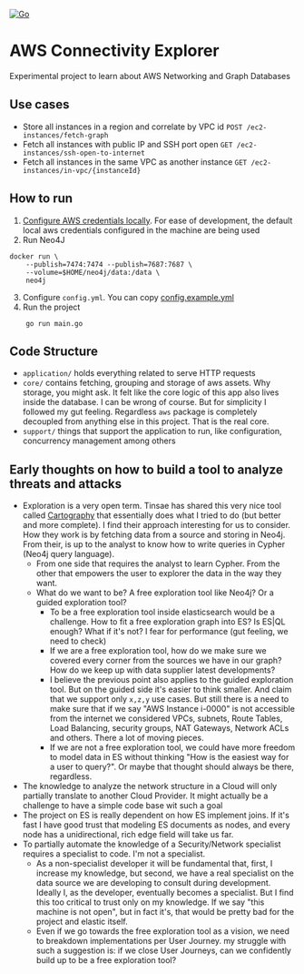 [![Go](https://github.com/romulets/aws-connectivity-explorer/actions/workflows/go.yml/badge.svg)](https://github.com/romulets/aws-connectivity-explorer/actions/workflows/go.yml)

# AWS Connectivity Explorer
Experimental project to learn about AWS Networking and Graph Databases

## Use cases

- Store all instances in a region and correlate by VPC id `POST /ec2-instances/fetch-graph`
- Fetch all instances with public IP and SSH port open `GET /ec2-instances/ssh-open-to-internet`
- Fetch all instances in the same VPC as another instance `GET /ec2-instances/in-vpc/{instanceId}`

## How to run

1. [Configure AWS credentials locally](https://docs.aws.amazon.com/cli/latest/userguide/getting-started-quickstart.html). 
For ease of development, the default local aws credentials configured in the machine are being used
2. Run Neo4J
```shell
docker run \
    --publish=7474:7474 --publish=7687:7687 \
    --volume=$HOME/neo4j/data:/data \
    neo4j
```
3. Configure `config.yml`. You can copy [config.example.yml](config.example.yml)
4. Run the project
```
    go run main.go
```

## Code Structure

- `application/` holds everything related to serve HTTP requests
- `core/` contains fetching, grouping and storage of aws assets. Why storage, you might ask. It felt
like the core logic of this app also lives inside the database. I can be wrong of course. But for simplicity
I followed my gut feeling. Regardless `aws` package is completely decoupled from anything else in this project.
That is the real core.
- `support/` things that support the application to run, like configuration, concurrency management among others

## Early thoughts on how to build a tool to analyze threats and attacks

- Exploration is a very open term. Tinsae has shared this very nice tool called 
[Cartography](https://lyft.github.io/cartography/index.html) that essentially does what I tried to do (but better
and more complete). I find their approach interesting for us to consider. How they work is by fetching data from
a source and storing in Neo4j. From their, is up to the analyst to know how to write queries in Cypher (Neo4j 
query language).
  - From one side that requires the analyst to learn Cypher. From the other that empowers the user to explorer the data
  in the way they want.
  - What do we want to be? A free exploration tool like Neo4j? Or a guided exploration tool?
    - To be a free exploration tool inside elasticsearch would be a challenge. How to fit a free 
    exploration graph into ES? Is ES|QL enough? What if it's not? I fear for performance (gut feeling, we need to check)
    - If we are a free exploration tool, how do we make sure we covered every corner from the sources we have 
    in our graph? How do we keep up with data supplier latest developments?
    - I believe the previous point also applies to the guided exploration tool. But on the guided side it's easier to 
    think smaller. And claim that we support only `x,z,y` use cases. But still there is a need to make sure that 
    if we say "AWS Instance i-0000" is not accessible from the internet we considered VPCs, subnets, Route Tables, Load 
    Balancing, security groups, NAT Gateways, Network ACLs and others. There a lot of moving pieces.
    - If we are not a free exploration tool, we could have more freedom to model data in ES without thinking 
    "How is the easiest way for a user to query?". Or maybe that thought should always be there, regardless. 
- The knowledge to analyze the network structure in a Cloud will only partially translate to another Cloud Provider.
    It might actually be a challenge to have a simple code base wit such a goal
- The project on ES is really dependent on how ES implement joins. If it's fast I have good trust that modeling 
ES documents as nodes, and every node has a unidirectional, rich edge field will take us far.
- To partially automate the knowledge of a Security/Network specialist requires a specialist to code.
  I'm not a specialist.
  - As a non-specialist developer it will be fundamental that, first, I increase my knowledge, but second, we have
   a real specialist on the data source we are developing to consult during development. Ideally I, as the developer,
   eventually becomes a specialist. But I find this too critical to trust only on my knowledge. If we say "this machine 
   is not open", but in fact it's, that would be pretty bad for the project and elastic itself.
  - Even if we go towards the free exploration tool as a vision, we need to breakdown implementations per User Journey.
    my struggle with such a suggestion is: if we close User Journeys, can we confidently build up to be a free 
    exploration tool?